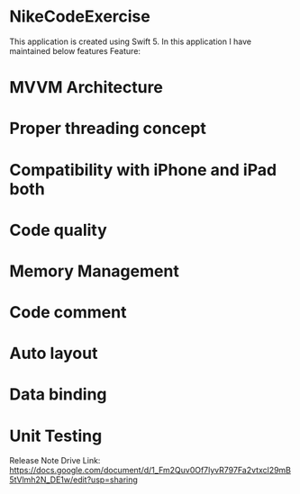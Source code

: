 # NikeCodeExercise


This application is created using Swift 5. In this application  I have maintained below features
Feature:
# MVVM Architecture
# Proper threading concept
# Compatibility with iPhone and iPad both
# Code quality
# Memory Management
# Code comment
# Auto layout
# Data binding
# Unit Testing

Release Note Drive Link:
https://docs.google.com/document/d/1_Fm2Quv0Of7lyvR797Fa2vtxcl29mB5tVlmh2N_DE1w/edit?usp=sharing
